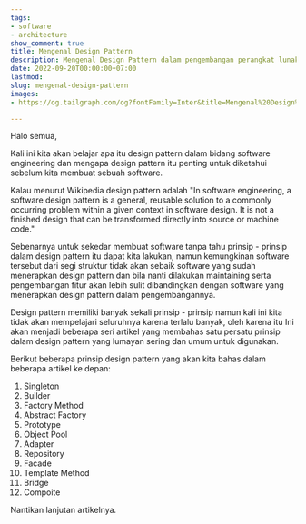 ```yaml
---
tags:
- software
- architecture
show_comment: true
title: Mengenal Design Pattern
description: Mengenal Design Pattern dalam pengembangan perangkat lunak
date: 2022-09-20T00:00:00+07:00
lastmod: 
slug: mengenal-design-pattern
images:
- https://og.tailgraph.com/og?fontFamily=Inter&title=Mengenal%20Design%20Pattern&titleTailwind=text-gray-800%20font-bold%20text-6xl&text=Mengenal%20Design%20Pattern%20dalam%20pengembangan%20perangkat%20lunak&textTailwind=text-gray-700%20text-2xl%20mt-4&logoTailwind=h-8&bgTailwind=bg-white&footer=aliif.space&footerTailwind=text-teal-600&t=1663688405622&refresh=1

---
```

Halo semua,

Kali ini kita akan belajar apa itu design pattern dalam bidang software engineering dan mengapa design pattern itu penting untuk diketahui sebelum kita membuat sebuah software.

Kalau menurut Wikipedia design pattern adalah "In software engineering, a software design pattern is a general, reusable solution to a commonly occurring problem within a given context in software design. It is not a finished design that can be transformed directly into source or machine code."

Sebenarnya untuk sekedar membuat software tanpa tahu prinsip - prinsip dalam design pattern itu dapat kita lakukan, namun kemungkinan software tersebut dari segi struktur tidak akan sebaik software yang sudah menerapkan design pattern dan bila nanti dilakukan maintaining serta pengembangan fitur akan lebih sulit dibandingkan dengan software yang menerapkan design pattern dalam pengembangannya.

Design pattern memiliki banyak sekali prinsip - prinsip namun kali ini kita tidak akan mempelajari seluruhnya karena terlalu banyak, oleh karena itu Ini akan menjadi beberapa seri artikel yang membahas satu persatu prinsip dalam design pattern yang lumayan sering dan umum untuk digunakan.

Berikut beberapa prinsip design pattern yang akan kita bahas dalam beberapa artikel ke depan:

 1. Singleton
 2. Builder
 3. Factory Method
 4. Abstract Factory
 5. Prototype
 6. Object Pool
 7. Adapter
 8. Repository
 9. Facade
10. Template Method
11. Bridge
12. Compoite

Nantikan lanjutan artikelnya.